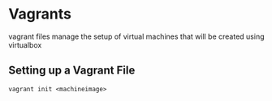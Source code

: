 # Vagrants

vagrant files manage the setup of virtual machines that will be created using virtualbox

## Setting up a Vagrant File

    vagrant init <machineimage>
